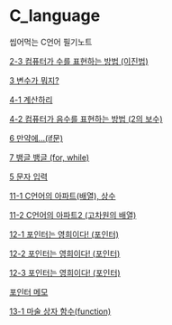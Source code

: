 # C_language
씹어먹는 C언어 필기노트

[2-3 컴퓨터가 수를 표현하는 방법 (이진법)](https://github.com/matcha-bingsu/C_language/blob/main/Note/2-3%20%E1%84%8F%E1%85%A5%E1%86%B7%E1%84%91%E1%85%B2%E1%84%90%E1%85%A5%E1%84%80%E1%85%A1%20%E1%84%89%E1%85%AE%E1%84%85%E1%85%B3%E1%86%AF%20%E1%84%91%E1%85%AD%E1%84%92%E1%85%A7%E1%86%AB%E1%84%92%E1%85%A1%E1%84%82%E1%85%B3%E1%86%AB%20%E1%84%87%E1%85%A1%E1%86%BC%E1%84%87%E1%85%A5%E1%86%B8%20(%E1%84%8B%E1%85%B5%E1%84%8C%E1%85%B5%E1%86%AB%E1%84%87%E1%85%A5%E1%86%B8).md)

[3 변수가 뭐지?](https://www.notion.so/3-8afb4308a79a4b4a9e8b693cf33f2f97)

[4-1 계산하리](https://www.notion.so/4-1-6c00b5261e1443fe891099c265553446)

[4-2 컴퓨터가 음수를 표현하는 방법 (2의 보수)](https://www.notion.so/4-2-2-cf168058d06b42beb3f03810da276d26)

[6 만약에...(if문)](https://www.notion.so/6-if-0a144370ecc240989a7b3231cd874457)

[7 뱅글 뱅글 (for, while)](https://www.notion.so/7-for-while-e4f2a339625c465f8ebf6b2d3f5c1884)

[5 문자 입력](https://www.notion.so/5-53b5998d88864e45af1cd99ce99490c0)

[11-1 C언어의 아파트(배열), 상수](https://www.notion.so/11-1-C-71fa9a5e2fbb4c4b8d15814b803703dd)

[11-2 C언어의 아파트2 (고차원의 배열)](https://www.notion.so/11-2-C-2-e3af393ece694a158df64dce0c779b74)

[12-1 포인터는 영희이다! (포인터)](https://www.notion.so/12-1-822d772af0554414944c49a303debf56)

[12-2 포인터는 영희이다! (포인터)](https://www.notion.so/12-2-9d0ddbb7614a4fa8b1ceb410b1f380fa)

[12-3 포인터는 영희이다! (포인터)](https://www.notion.so/12-3-2d1b16f0566243cdbe1d1acbf4991042)

[포인터 메모](https://www.notion.so/184caf412f5244398e66a5873b6fccd2)

[13-1 마술 상자 함수(function)](https://www.notion.so/13-1-function-e1f173a9514f42d284001ce54703ffb1)
